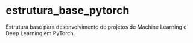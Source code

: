# estrutura_base_pytorch
Estrutura base para desenvolvimento de projetos de Machine Learning e Deep Learning em PyTorch.
